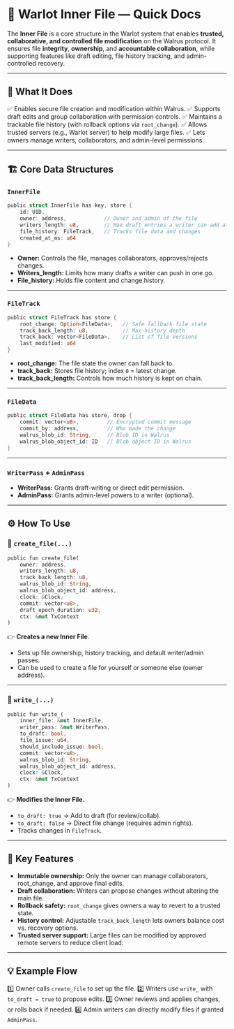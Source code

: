 # 📄 **Warlot Inner File — Quick Docs**

The **Inner File** is a core structure in the Warlot system that enables **trusted, collaborative, and controlled file modification** on the Walrus protocol. It ensures file **integrity**, **ownership**, and **accountable collaboration**, while supporting features like draft editing, file history tracking, and admin-controlled recovery.

---

## 🚀 **What It Does**

✅ Enables secure file creation and modification within Walrus.
✅ Supports draft edits and group collaboration with permission controls.
✅ Maintains a trackable file history (with rollback options via `root_change`).
✅ Allows trusted servers (e.g., Warlot server) to help modify large files.
✅ Lets owners manage writers, collaborators, and admin-level permissions.

---

## 🏗 **Core Data Structures**

### `InnerFile`

```rust
public struct InnerFile has key, store {
    id: UID,
    owner: address,            // Owner and admin of the file
    writers_length: u8,        // Max draft entries a writer can add at a time
    file_history: FileTrack,   // Tracks file data and changes
    created_at_ms: u64
}
```

- **Owner:** Controls the file, manages collaborators, approves/rejects changes.
- **Writers_length:** Limits how many drafts a writer can push in one go.
- **File_history:** Holds file content and change history.

---

### `FileTrack`

```rust
public struct FileTrack has store {
    root_change: Option<FileData>,   // Safe fallback file state
    track_back_length: u8,           // Max history depth
    track_back: vector<FileData>,    // List of file versions
    last_modified: u64
}
```

- **root_change:** The file state the owner can fall back to.
- **track_back:** Stores file history; index `0` = latest change.
- **track_back_length:** Controls how much history is kept on chain.

---

### `FileData`

```rust
public struct FileData has store, drop {
    commit: vector<u8>,         // Encrypted commit message
    commit_by: address,         // Who made the change
    walrus_blob_id: String,     // Blob ID in Walrus
    walrus_blob_object_id: ID   // Blob object ID in Walrus
}
```

---

### `WriterPass` + `AdminPass`

- **WriterPass:** Grants draft-writing or direct edit permission.
- **AdminPass:** Grants admin-level powers to a writer (optional).

---

## ⚙ **How To Use**

### 🔹 `create_file(...)`

```rust
public fun create_file(
    owner: address,
    writers_length: u8,
    track_back_length: u8,
    walrus_blob_id: String,
    walrus_blob_object_id: address,
    clock: &Clock,
    commit: vector<u8>,
    draft_epoch_duration: u32,
    ctx: &mut TxContext
)
```

👉 **Creates a new Inner File**.

- Sets up file ownership, history tracking, and default writer/admin passes.
- Can be used to create a file for yourself or someone else (owner address).

---

### 🔹 `write_(...)`

```rust
public fun write_(
    inner_file: &mut InnerFile,
    writer_pass: &mut WriterPass,
    to_draft: bool,
    file_issue: u64,
    should_include_issue: bool,
    commit: vector<u8>,
    walrus_blob_id: String,
    walrus_blob_object_id: address,
    clock: &Clock,
    ctx: &mut TxContext
)
```

👉 **Modifies the Inner File.**

- `to_draft: true` → Add to draft (for review/collab).
- `to_draft: false` → Direct file change (requires admin rights).
- Tracks changes in `FileTrack`.

---

## 🌟 **Key Features**

- **Immutable ownership:** Only the owner can manage collaborators, root_change, and approve final edits.
- **Draft collaboration:** Writers can propose changes without altering the main file.
- **Rollback safety:** `root_change` gives owners a way to revert to a trusted state.
- **History control:** Adjustable `track_back_length` lets owners balance cost vs. recovery options.
- **Trusted server support:** Large files can be modified by approved remote servers to reduce client load.

---

## 💡 **Example Flow**

1️⃣ Owner calls `create_file` to set up the file.
2️⃣ Writers use `write_` with `to_draft = true` to propose edits.
3️⃣ Owner reviews and applies changes, or rolls back if needed.
4️⃣ Admin writers can directly modify files if granted `AdminPass`.
